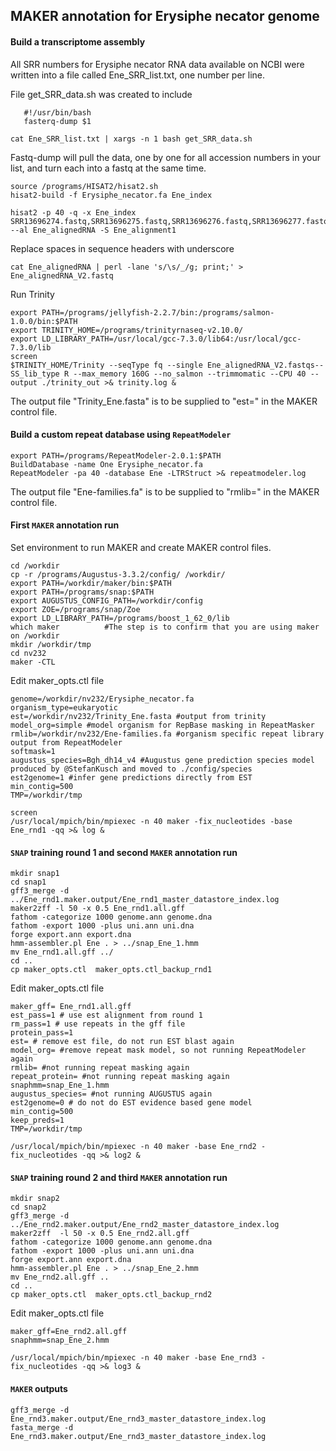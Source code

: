 ## MAKER annotation for Erysiphe necator genome 

#### Build a transcriptome assembly

All SRR numbers for Erysiphe necator RNA data available on NCBI were written into a file called Ene_SRR_list.txt, one number per line.

File get_SRR_data.sh was created to include

```   
   #!/usr/bin/bash
   fasterq-dump $1
```

```ShellSession
cat Ene_SRR_list.txt | xargs -n 1 bash get_SRR_data.sh
```

Fastq-dump will pull the data, one by one for all accession numbers in your list, and turn each into a fastq at the same time.

```ShellSession
source /programs/HISAT2/hisat2.sh
hisat2-build -f Erysiphe_necator.fa Ene_index

hisat2 -p 40 -q -x Ene_index SRR13696274.fastq,SRR13696275.fastq,SRR13696276.fastq,SRR13696277.fastq,SRR13696278.fastq,SRR13696279.fastq,SRR13696280.fastq,SRR13696281.fastq,SRR13696282.fastq,SRR13696283.fastq,SRR13696284.fastq,SRR13696285.fastq,SRR13696286.fastq,SRR13696287.fastq,SRR13696288.fastq,SRR13696289.fastq,SRR13696290.fastq,SRR13696291.fastq,SRR13696292.fastq,SRR13696293.fastq,SRR13696294.fastq,SRR13696295.fastq,SRR13696296.fastq,SRR13696297.fastq,SRR13696298.fastq,SRR13696299.fastq,SRR13696300.fastq,SRR13696301.fastq,SRR13696302.fastq,SRR13696303.fastq,SRR13696304.fastq,SRR13696305.fastq,SRR13696306.fastq,SRR13696307.fastq,SRR13696308.fastq,SRR13696309.fastq,SRR13696310.fastq,SRR13696311.fastq,SRR13696312.fastq,SRR13696313.fastq,SRR13696314.fastq,SRR13696315.fastq,SRR13696316.fastq,SRR13696317.fastq,SRR13696318.fastq,SRR13696319.fastq,SRR13696320.fastq,SRR13696321.fastq --al Ene_alignedRNA -S Ene_alignment1
```

Replace spaces in sequence headers with underscore
```ShellSession
cat Ene_alignedRNA | perl -lane 's/\s/_/g; print;' > Ene_alignedRNA_V2.fastq
```

Run Trinity
```ShellSession 
export PATH=/programs/jellyfish-2.2.7/bin:/programs/salmon-1.0.0/bin:$PATH
export TRINITY_HOME=/programs/trinityrnaseq-v2.10.0/
export LD_LIBRARY_PATH=/usr/local/gcc-7.3.0/lib64:/usr/local/gcc-7.3.0/lib 
screen
$TRINITY_HOME/Trinity --seqType fq --single Ene_alignedRNA_V2.fastqs--SS_lib_type R --max_memory 160G --no_salmon --trimmomatic --CPU 40 --output ./trinity_out >& trinity.log &
```

The output file "Trinity_Ene.fasta" is to be supplied to "est=" in the MAKER control file.

#### Build a custom repeat database using `RepeatModeler`

```ShellSession
export PATH=/programs/RepeatModeler-2.0.1:$PATH
BuildDatabase -name One Erysiphe_necator.fa
RepeatModeler -pa 40 -database Ene -LTRStruct >& repeatmodeler.log
```
The output file "Ene-families.fa" is to be supplied to "rmlib=" in the MAKER control file.

#### First `MAKER` annotation run

Set environment to run MAKER and create MAKER control files.

```ShellSession
cd /workdir
cp -r /programs/Augustus-3.3.2/config/ /workdir/
export PATH=/workdir/maker/bin:$PATH
export PATH=/programs/snap:$PATH
export AUGUSTUS_CONFIG_PATH=/workdir/config
export ZOE=/programs/snap/Zoe
export LD_LIBRARY_PATH=/programs/boost_1_62_0/lib
which maker          #The step is to confirm that you are using maker on /workdir
mkdir /workdir/tmp
cd nv232
maker -CTL
```

Edit maker_opts.ctl file

```
genome=/workdir/nv232/Erysiphe_necator.fa
organism_type=eukaryotic
est=/workdir/nv232/Trinity_Ene.fasta #output from trinity
model_org=simple #model organism for RepBase masking in RepeatMasker
rmlib=/workdir/nv232/Ene-families.fa #organism specific repeat library output from RepeatModeler 
softmask=1
augustus_species=Bgh_dh14_v4 #Augustus gene prediction species model produced by @StefanKusch and moved to ./config/species
est2genome=1 #infer gene predictions directly from EST
min_contig=500
TMP=/workdir/tmp
```

```ShellSession
screen
/usr/local/mpich/bin/mpiexec -n 40 maker -fix_nucleotides -base Ene_rnd1 -qq >& log &
```
 
#### `SNAP` training round 1 and second `MAKER` annotation run

```
mkdir snap1
cd snap1
gff3_merge -d ../Ene_rnd1.maker.output/Ene_rnd1_master_datastore_index.log
maker2zff -l 50 -x 0.5 Ene_rnd1.all.gff 
fathom -categorize 1000 genome.ann genome.dna
fathom -export 1000 -plus uni.ann uni.dna
forge export.ann export.dna
hmm-assembler.pl Ene . > ../snap_Ene_1.hmm
mv Ene_rnd1.all.gff ../
cd ..
cp maker_opts.ctl  maker_opts.ctl_backup_rnd1
```

Edit maker_opts.ctl file

```
maker_gff= Ene_rnd1.all.gff 
est_pass=1 # use est alignment from round 1
rm_pass=1 # use repeats in the gff file
protein_pass=1 
est= # remove est file, do not run EST blast again
model_org= #remove repeat mask model, so not running RepeatModeler again
rmlib= #not running repeat masking again
repeat_protein= #not running repeat masking again
snaphmm=snap_Ene_1.hmm
augustus_species= #not running AUGUSTUS again
est2genome=0 # do not do EST evidence based gene model
min_contig=500
keep_preds=1
TMP=/workdir/tmp
```

```ShellSession
/usr/local/mpich/bin/mpiexec -n 40 maker -base Ene_rnd2 -fix_nucleotides -qq >& log2 &
```

#### `SNAP` training round 2 and third `MAKER` annotation run 

```ShellSession
mkdir snap2
cd snap2
gff3_merge -d ../Ene_rnd2.maker.output/Ene_rnd2_master_datastore_index.log
maker2zff  -l 50 -x 0.5 Ene_rnd2.all.gff
fathom -categorize 1000 genome.ann genome.dna
fathom -export 1000 -plus uni.ann uni.dna
forge export.ann export.dna
hmm-assembler.pl Ene . > ../snap_Ene_2.hmm
mv Ene_rnd2.all.gff ..
cd ..
cp maker_opts.ctl  maker_opts.ctl_backup_rnd2
```

Edit maker_opts.ctl file

```
maker_gff=Ene_rnd2.all.gff
snaphmm=snap_Ene_2.hmm
```

```ShellSession
/usr/local/mpich/bin/mpiexec -n 40 maker -base Ene_rnd3 -fix_nucleotides -qq >& log3 &
```


#### `MAKER` outputs
```ShellSession
gff3_merge -d Ene_rnd3.maker.output/Ene_rnd3_master_datastore_index.log
fasta_merge -d Ene_rnd3.maker.output/Ene_rnd3_master_datastore_index.log
```
